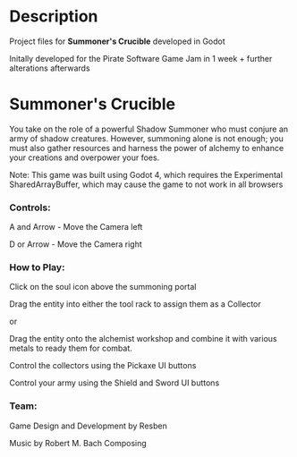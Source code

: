# Description
Project files for **Summoner's Crucible** developed in Godot

Initally developed for the Pirate Software Game Jam in 1 week + further alterations afterwards

# Summoner's Crucible
You take on the role of a powerful Shadow Summoner who must conjure an army of shadow creatures. However, summoning alone is not enough; you must also gather resources and harness the power of alchemy to enhance your creations and overpower your foes.

Note: This game was built using Godot 4, which requires the Experimental SharedArrayBuffer, which may cause the game to not work in all browsers


### Controls:

A and Arrow - Move the Camera left

D or Arrow - Move the Camera right



### How to Play:

Click on the soul icon above the summoning portal

Drag the entity into either the tool rack to assign them as a Collector

or

Drag the entity onto the alchemist workshop and combine it with various metals to ready them for combat.

Control the collectors using the Pickaxe UI buttons

Control your army using the Shield and Sword UI buttons



### Team:

Game Design and Development by Resben

Music by Robert M. Bach Composing

